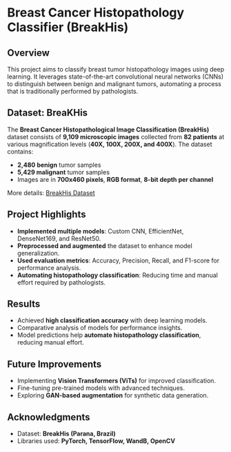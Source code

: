 # Breast Cancer Histopathology Classifier (BreakHis)

## Overview
This project aims to classify breast tumor histopathology images using deep learning. It leverages state-of-the-art convolutional neural networks (CNNs) to distinguish between benign and malignant tumors, automating a process that is traditionally performed by pathologists.

## Dataset: BreaKHis
The **Breast Cancer Histopathological Image Classification (BreakHis)** dataset consists of **9,109 microscopic images** collected from **82 patients** at various magnification levels (**40X, 100X, 200X, and 400X**). The dataset contains:
- **2,480 benign** tumor samples
- **5,429 malignant** tumor samples
- Images are in **700x460 pixels**, **RGB format**, **8-bit depth per channel**

More details: [BreakHis Dataset](https://www.kaggle.com/datasets/ambarish/breakhis)

## Project Highlights
- **Implemented multiple models**: Custom CNN, EfficientNet, DenseNet169, and ResNet50.
- **Preprocessed and augmented** the dataset to enhance model generalization.
- **Used evaluation metrics**: Accuracy, Precision, Recall, and F1-score for performance analysis.
- **Automating histopathology classification**: Reducing time and manual effort required by pathologists.

## Results
- Achieved **high classification accuracy** with deep learning models.
- Comparative analysis of models for performance insights.
- Model predictions help **automate histopathology classification**, reducing manual effort.

## Future Improvements
- Implementing **Vision Transformers (ViTs)** for improved classification.
- Fine-tuning pre-trained models with advanced techniques.
- Exploring **GAN-based augmentation** for synthetic data generation.

## Acknowledgments
- Dataset: **BreakHis (Parana, Brazil)**
- Libraries used: **PyTorch, TensorFlow, WandB, OpenCV**


